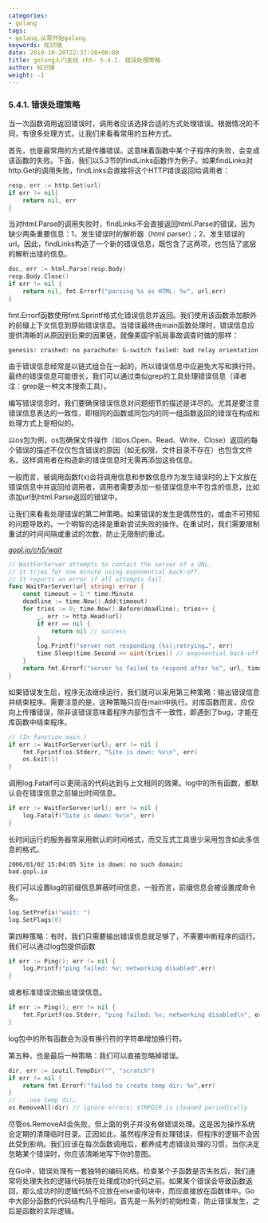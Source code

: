 ```yaml
---
categories:
- golang
tags:
- golang,从零开始golang  
keywords: 知识铺
date: 2019-10-20T22:37:28+08:00
title: golang入门圣经 ch5- 5.4.1. 错误处理策略
author: 知识铺
weight: -1
---
```


### 5.4.1. 错误处理策略

当一次函数调用返回错误时，调用者应该选择合适的方式处理错误。根据情况的不同，有很多处理方式，让我们来看看常用的五种方式。

首先，也是最常用的方式是传播错误。这意味着函数中某个子程序的失败，会变成该函数的失败。下面，我们以5.3节的findLinks函数作为例子。如果findLinks对http.Get的调用失败，findLinks会直接将这个HTTP错误返回给调用者：

```Go
resp, err := http.Get(url)
if err != nil{
	return nil, err
}
```

当对html.Parse的调用失败时，findLinks不会直接返回html.Parse的错误，因为缺少两条重要信息：1、发生错误时的解析器（html parser）；2、发生错误的url。因此，findLinks构造了一个新的错误信息，既包含了这两项，也包括了底层的解析出错的信息。

```Go
doc, err := html.Parse(resp.Body)
resp.Body.Close()
if err != nil {
	return nil, fmt.Errorf("parsing %s as HTML: %v", url,err)
}
```

fmt.Errorf函数使用fmt.Sprintf格式化错误信息并返回。我们使用该函数添加额外的前缀上下文信息到原始错误信息。当错误最终由main函数处理时，错误信息应提供清晰的从原因到后果的因果链，就像美国宇航局事故调查时做的那样：

```
genesis: crashed: no parachute: G-switch failed: bad relay orientation
```

由于错误信息经常是以链式组合在一起的，所以错误信息中应避免大写和换行符。最终的错误信息可能很长，我们可以通过类似grep的工具处理错误信息（译者注：grep是一种文本搜索工具）。

编写错误信息时，我们要确保错误信息对问题细节的描述是详尽的。尤其是要注意错误信息表达的一致性，即相同的函数或同包内的同一组函数返回的错误在构成和处理方式上是相似的。

以os包为例，os包确保文件操作（如os.Open、Read、Write、Close）返回的每个错误的描述不仅仅包含错误的原因（如无权限，文件目录不存在）也包含文件名，这样调用者在构造新的错误信息时无需再添加这些信息。

一般而言，被调用函数f(x)会将调用信息和参数信息作为发生错误时的上下文放在错误信息中并返回给调用者，调用者需要添加一些错误信息中不包含的信息，比如添加url到html.Parse返回的错误中。

让我们来看看处理错误的第二种策略。如果错误的发生是偶然性的，或由不可预知的问题导致的。一个明智的选择是重新尝试失败的操作。在重试时，我们需要限制重试的时间间隔或重试的次数，防止无限制的重试。

<u><i>gopl.io/ch5/wait</i></u>
```Go
// WaitForServer attempts to contact the server of a URL.
// It tries for one minute using exponential back-off.
// It reports an error if all attempts fail.
func WaitForServer(url string) error {
	const timeout = 1 * time.Minute
	deadline := time.Now().Add(timeout)
	for tries := 0; time.Now().Before(deadline); tries++ {
		_, err := http.Head(url)
		if err == nil {
			return nil // success
		}
		log.Printf("server not responding (%s);retrying…", err)
		time.Sleep(time.Second << uint(tries)) // exponential back-off
	}
	return fmt.Errorf("server %s failed to respond after %s", url, timeout)
}
```

如果错误发生后，程序无法继续运行，我们就可以采用第三种策略：输出错误信息并结束程序。需要注意的是，这种策略只应在main中执行。对库函数而言，应仅向上传播错误，除非该错误意味着程序内部包含不一致性，即遇到了bug，才能在库函数中结束程序。

```Go
// (In function main.)
if err := WaitForServer(url); err != nil {
	fmt.Fprintf(os.Stderr, "Site is down: %v\n", err)
	os.Exit(1)
}
```

调用log.Fatalf可以更简洁的代码达到与上文相同的效果。log中的所有函数，都默认会在错误信息之前输出时间信息。

```Go
if err := WaitForServer(url); err != nil {
	log.Fatalf("Site is down: %v\n", err)
}
```

长时间运行的服务器常采用默认的时间格式，而交互式工具很少采用包含如此多信息的格式。

```
2006/01/02 15:04:05 Site is down: no such domain:
bad.gopl.io
```

我们可以设置log的前缀信息屏蔽时间信息，一般而言，前缀信息会被设置成命令名。

```Go
log.SetPrefix("wait: ")
log.SetFlags(0)
```

第四种策略：有时，我们只需要输出错误信息就足够了，不需要中断程序的运行。我们可以通过log包提供函数

```Go
if err := Ping(); err != nil {
	log.Printf("ping failed: %v; networking disabled",err)
}
```

或者标准错误流输出错误信息。

```Go
if err := Ping(); err != nil {
	fmt.Fprintf(os.Stderr, "ping failed: %v; networking disabled\n", err)
}
```

log包中的所有函数会为没有换行符的字符串增加换行符。

第五种，也是最后一种策略：我们可以直接忽略掉错误。

```Go
dir, err := ioutil.TempDir("", "scratch")
if err != nil {
	return fmt.Errorf("failed to create temp dir: %v",err)
}
// ...use temp dir…
os.RemoveAll(dir) // ignore errors; $TMPDIR is cleaned periodically
```

尽管os.RemoveAll会失败，但上面的例子并没有做错误处理。这是因为操作系统会定期的清理临时目录。正因如此，虽然程序没有处理错误，但程序的逻辑不会因此受到影响。我们应该在每次函数调用后，都养成考虑错误处理的习惯，当你决定忽略某个错误时，你应该清晰地写下你的意图。

在Go中，错误处理有一套独特的编码风格。检查某个子函数是否失败后，我们通常将处理失败的逻辑代码放在处理成功的代码之前。如果某个错误会导致函数返回，那么成功时的逻辑代码不应放在else语句块中，而应直接放在函数体中。Go中大部分函数的代码结构几乎相同，首先是一系列的初始检查，防止错误发生，之后是函数的实际逻辑。
